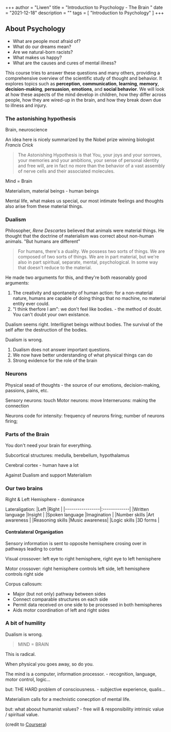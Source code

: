 +++
author = "Liwen"
title = "Introduction to Psychology - The Brain "
date = "2021-12-18"
description = ""
tags = [
    "Introduction to Psychology"
]
+++

## About Psychology
- What are people most afraid of? 
- What do our dreams mean? 
- Are we natural-born racists? 
- What makes us happy? 
- What are the causes and cures of mental illness? 

This course tries to answer these questions and many others, providing a comprehensive overview of the scientific study of thought and behavior. It explores topics such as __perception__, __communication__, __learning__, __memory__, __decision-making__, __persuasion__, __emotions__, and __social behavior__. We will look at how these aspects of the mind develop in children, how they differ across people, how they are wired-up in the brain, and how they break down due to illness and injury. 

### The astonishing hypothesis
Brain, neuroscience

An idea here is nicely summarized by the Nobel prize winning biologist _Francis Crick_
> The Astonishing Hypothesis is that You, your joys and your sorrows, your memories and your ambitions, your sense of personal identity and free will, are in fact no more than the behavior of a vast assembly of nerve cells and their associated molecules.

Mind = Brain

Materialism, material beings - human beings

Mental life, what makes us special, our most intimate feelings and thoughts also arise from these material things.

### Dualism
Philosopher, _Rene Descartes_ believed that animals were material things. He thought that the doctrine of materialism was correct about non-human animals. "But humans are different"
> For humans, there's a duality. We possess two sorts of things. We are composed of two sorts of things. We are in part material, but we're also in part spiritual, separate, mental, psychological. In some way that doesn't reduce to the material.

He made two arguments for this, and they're both reasonably good arguments:
1. The creativity and spontaneity of human action: for a non-material nature, humans are capable of doing things that no machine, no material entity ever could.
2. "I think therfore I am": we don't feel like bodies. - the method of doubt. You can't doubt your own existance.

Dualism seems right. Interllignet beings without bodies. The survival of the self after the destruction of the bodies.

Dualism is wrong. 
1. Dualism does not answer important questions.
2. We now have better understanding of what physical things can do
3. Strong evidence for the role of the brain

### Neurons
Physical sead of thoughts - the source of our emotions, decision-making, passions, pains, etc.

Sensory neurons: touch
Motor neurons: move
Interneruons: making the connection

Neurons code for intensity: frequency of neurons firing; number of neurons firing;

### Parts of the Brain
You don't need your brain for everything. 

Subcortical structures: medulla, berebellum, hypothalamus

Cerebral cortex - human have a lot

Against Dualism and support Materialism

### Our two brains
Right & Left Hemisphere - dominance

Lateraligation:
|Left             |Right   	 |
|-----------------|:-------------|
|Written language |Insight       |
|Spoken language  |Imagination   | 
|Number skills	  |Art awareness |
|Reasoning skills |Music awareness|
|Logic skills	  |3D forms	 |

#### Contralateral Organigation
Sensory information is sent to opposite hemisphere crosing over in pathways leading to cortex

Visual crossover: left eye to right hemisphere, right eye to left hemisphere

Motor crossover: right hemisphere controls left side, left hemisphere controls right side

Corpus callosum:
- Major (but not only) pathway between sides
- Connect comparable structures on each side
- Permit data received on one side to be processed in both hemispheres
- Aids motor coordination of left and right sides

### A bit of humility
Dualism is wrong.

> MIND = BRAIN

This is radical.

When physical you goes away, so do you.

The mind is a computer, information processor. - recognition, language, motor control, logic...

but: THE HARD problem of consciousness. - subjective experience, qualis...

Materialism calls for a mechnistic conecption of mental life.

but: what aboout humanist values? - free will & responsibility intrinsic value / spiritual value.

(credit to [Coursera](https://www.coursera.org/learn/introduction-psychology/home/week/1))
